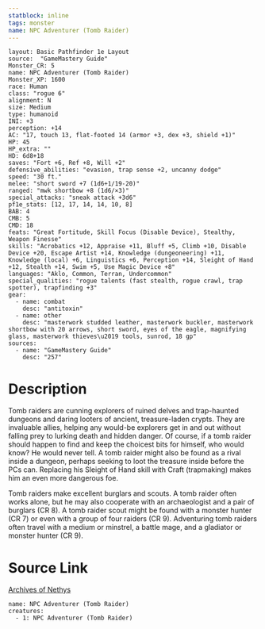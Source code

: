```yaml
---
statblock: inline
tags: monster
name: NPC Adventurer (Tomb Raider)
---
```

```statblock
layout: Basic Pathfinder 1e Layout
source:  "GameMastery Guide"
Monster_CR: 5
name: NPC Adventurer (Tomb Raider)
Monster_XP: 1600
race: Human
class: "rogue 6"
alignment: N
size: Medium
type: humanoid
INI: +3
perception: +14
AC: "17, touch 13, flat-footed 14 (armor +3, dex +3, shield +1)"
HP: 45
HP_extra: ""
HD: 6d8+18
saves: "Fort +6, Ref +8, Will +2"
defensive_abilities: "evasion, trap sense +2, uncanny dodge"
speed: "30 ft."
melee: "short sword +7 (1d6+1/19-20)"
ranged: "mwk shortbow +8 (1d6/×3)"
special_attacks: "sneak attack +3d6"
pf1e_stats: [12, 17, 14, 14, 10, 8]
BAB: 4
CMB: 5
CMD: 18
feats: "Great Fortitude, Skill Focus (Disable Device), Stealthy, Weapon Finesse"
skills: "Acrobatics +12, Appraise +11, Bluff +5, Climb +10, Disable Device +20, Escape Artist +14, Knowledge (dungeoneering) +11, Knowledge (local) +6, Linguistics +6, Perception +14, Sleight of Hand +12, Stealth +14, Swim +5, Use Magic Device +8"
languages: "Aklo, Common, Terran, Undercommon"
special_qualities: "rogue talents (fast stealth, rogue crawl, trap spotter), trapfinding +3"
gear:
  - name: combat
    desc: "antitoxin"
  - name: other
    desc: "masterwork studded leather, masterwork buckler, masterwork shortbow with 20 arrows, short sword, eyes of the eagle, magnifying glass, masterwork thieves\u2019 tools, sunrod, 18 gp"
sources:
  - name: "GameMastery Guide"
    desc: "257"
```
# Description
Tomb raiders are cunning explorers of ruined delves and trap-haunted dungeons and daring looters of ancient, treasure-laden crypts. They are invaluable allies, helping any would-be explorers get in and out without falling prey to lurking death and hidden danger. Of course, if a tomb raider should happen to find and keep the choicest bits for himself, who would know? He would never tell. A tomb raider might also be found as a rival inside a dungeon, perhaps seeking to loot the treasure inside before the PCs can. Replacing his Sleight of Hand skill with Craft (trapmaking) makes him an even more dangerous foe.

Tomb raiders make excellent burglars and scouts. A tomb raider often works alone, but he may also cooperate with an archaeologist and a pair of burglars (CR 8). A tomb raider scout might be found with a monster hunter (CR 7) or even with a group of four raiders (CR 9). Adventuring tomb raiders often travel with a medium or minstrel, a battle mage, and a gladiator or monster hunter (CR 9).
# Source Link
[Archives of Nethys](https://aonprd.com/NPCDisplay.aspx?ItemName=Adventurer%20(Tomb%20Raider))
```encounter-table
name: NPC Adventurer (Tomb Raider)
creatures:
  - 1: NPC Adventurer (Tomb Raider)
```
